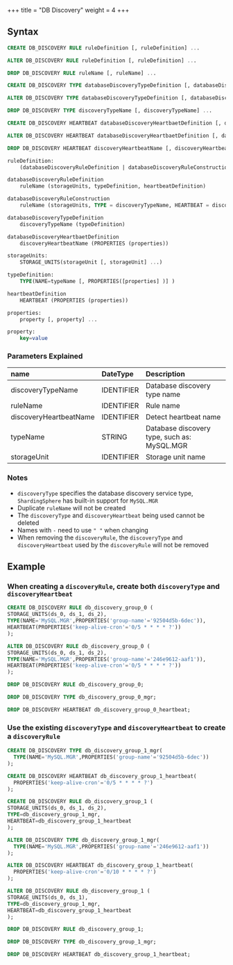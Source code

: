 +++
title = "DB Discovery"
weight = 4
+++

## Syntax

```sql
CREATE DB_DISCOVERY RULE ruleDefinition [, ruleDefinition] ...

ALTER DB_DISCOVERY RULE ruleDefinition [, ruleDefinition] ...

DROP DB_DISCOVERY RULE ruleName [, ruleName] ...

CREATE DB_DISCOVERY TYPE databaseDiscoveryTypeDefinition [, databaseDiscoveryTypeDefinition] ...

ALTER DB_DISCOVERY TYPE databaseDiscoveryTypeDefinition [, databaseDiscoveryTypeDefinition] ...

DROP DB_DISCOVERY TYPE discoveryTypeName [, discoveryTypeName] ...

CREATE DB_DISCOVERY HEARTBEAT databaseDiscoveryHeartbaetDefinition [, databaseDiscoveryHeartbaetDefinition] ...

ALTER DB_DISCOVERY HEARTBEAT databaseDiscoveryHeartbaetDefinition [, databaseDiscoveryHeartbaetDefinition] ...

DROP DB_DISCOVERY HEARTBEAT discoveryHeartbeatName [, discoveryHeartbeatName] ...

ruleDefinition:
    (databaseDiscoveryRuleDefinition | databaseDiscoveryRuleConstruction)

databaseDiscoveryRuleDefinition
    ruleName (storageUnits, typeDefinition, heartbeatDefinition)

databaseDiscoveryRuleConstruction
    ruleName (storageUnits, TYPE = discoveryTypeName, HEARTBEAT = discoveryHeartbeatName)

databaseDiscoveryTypeDefinition
    discoveryTypeName (typeDefinition)

databaseDiscoveryHeartbaetDefinition
    discoveryHeartbeatName (PROPERTIES (properties)) 

storageUnits:
    STORAGE_UNITS(storageUnit [, storageUnit] ...)

typeDefinition:
    TYPE(NAME=typeName [, PROPERTIES([properties] )] )

heartbeatDefinition
    HEARTBEAT (PROPERTIES (properties)) 

properties:
    property [, property] ...

property:
    key=value                          
```

### Parameters Explained

| name                   | DateType   | Description                                 |
|:-----------------------|:-----------|:--------------------------------------------|
| discoveryTypeName      | IDENTIFIER | Database discovery type name                |
| ruleName               | IDENTIFIER | Rule name                                   |
| discoveryHeartbeatName | IDENTIFIER | Detect heartbeat name                       |
| typeName               | STRING     | Database discovery type, such as: MySQL.MGR |
| storageUnit            | IDENTIFIER | Storage unit name                           |

### Notes

- `discoveryType` specifies the database discovery service type, `ShardingSphere` has built-in support for `MySQL.MGR`
- Duplicate `ruleName` will not be created
- The `discoveryType` and `discoveryHeartbeat` being used cannot be deleted
- Names with `-` need to use `" "` when changing
- When removing the `discoveryRule`, the `discoveryType` and `discoveryHeartbeat` used by the `discoveryRule` will not be removed


## Example

### When creating a `discoveryRule`, create both `discoveryType` and `discoveryHeartbeat`

```sql
CREATE DB_DISCOVERY RULE db_discovery_group_0 (
STORAGE_UNITS(ds_0, ds_1, ds_2),
TYPE(NAME='MySQL.MGR',PROPERTIES('group-name'='92504d5b-6dec')),
HEARTBEAT(PROPERTIES('keep-alive-cron'='0/5 * * * * ?'))
);

ALTER DB_DISCOVERY RULE db_discovery_group_0 (
STORAGE_UNITS(ds_0, ds_1, ds_2),
TYPE(NAME='MySQL.MGR',PROPERTIES('group-name'='246e9612-aaf1')),
HEARTBEAT(PROPERTIES('keep-alive-cron'='0/5 * * * * ?'))
);

DROP DB_DISCOVERY RULE db_discovery_group_0;

DROP DB_DISCOVERY TYPE db_discovery_group_0_mgr;

DROP DB_DISCOVERY HEARTBEAT db_discovery_group_0_heartbeat;

```

### Use the existing `discoveryType` and `discoveryHeartbeat` to create a `discoveryRule`

```sql
CREATE DB_DISCOVERY TYPE db_discovery_group_1_mgr(
  TYPE(NAME='MySQL.MGR',PROPERTIES('group-name'='92504d5b-6dec'))
);

CREATE DB_DISCOVERY HEARTBEAT db_discovery_group_1_heartbeat(
  PROPERTIES('keep-alive-cron'='0/5 * * * * ?')
);

CREATE DB_DISCOVERY RULE db_discovery_group_1 (
STORAGE_UNITS(ds_0, ds_1, ds_2),
TYPE=db_discovery_group_1_mgr,
HEARTBEAT=db_discovery_group_1_heartbeat
);

ALTER DB_DISCOVERY TYPE db_discovery_group_1_mgr(
  TYPE(NAME='MySQL.MGR',PROPERTIES('group-name'='246e9612-aaf1'))
);

ALTER DB_DISCOVERY HEARTBEAT db_discovery_group_1_heartbeat(
  PROPERTIES('keep-alive-cron'='0/10 * * * * ?')
);

ALTER DB_DISCOVERY RULE db_discovery_group_1 (
STORAGE_UNITS(ds_0, ds_1),
TYPE=db_discovery_group_1_mgr,
HEARTBEAT=db_discovery_group_1_heartbeat
);

DROP DB_DISCOVERY RULE db_discovery_group_1;

DROP DB_DISCOVERY TYPE db_discovery_group_1_mgr;

DROP DB_DISCOVERY HEARTBEAT db_discovery_group_1_heartbeat;
```